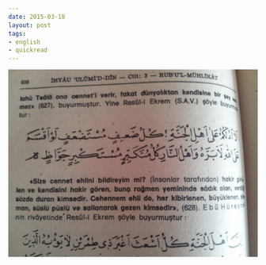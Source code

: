 ```yaml
---
date: 2015-03-18
layout: post
tags:
- english
- quickread
---
```


![](/images/tumblr_nlehuckwaz1u3gx2to1_1280.jpg)
